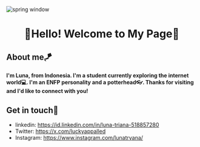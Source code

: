 ![spring window](https://github.com/user-attachments/assets/22049672-9ea5-4f81-8f04-c2ca7459fa8a)

<h1 align="center">  🌸Hello! Welcome to My Page🌸

## About me🪁
#### I'm Luna, from Indonesia. I'm a student currently exploring the internet world💻. I'm an ENFP personality and a potterhead👓. Thanks for visiting and I'd like to connect with you!

## Get in touch👋
* linkedin: https://id.linkedin.com/in/luna-triana-518857280
* Twitter: https://x.com/luckyappalled
* Instagram: https://www.instagram.com/lunatryana/